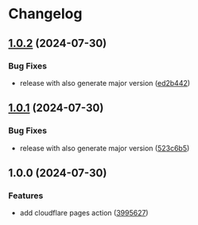 # Changelog

## [1.0.2](https://github.com/kitabisa/cloudflare-pages-action/compare/v1.0.1...v1.0.2) (2024-07-30)


### Bug Fixes

* release with also generate major version ([ed2b442](https://github.com/kitabisa/cloudflare-pages-action/commit/ed2b442862e76bf7e95ff3e13b0baeb3bb3caf54))

## [1.0.1](https://github.com/kitabisa/cloudflare-pages-action/compare/v1.0.0...v1.0.1) (2024-07-30)


### Bug Fixes

* release with also generate major version ([523c6b5](https://github.com/kitabisa/cloudflare-pages-action/commit/523c6b5f4caf9f8c8e00f1a9beb4ea911bf6f6ff))

## 1.0.0 (2024-07-30)


### Features

* add cloudflare pages action ([3995627](https://github.com/kitabisa/cloudflare-pages-action/commit/39956271e0a727b0b1b12fd2e47e50c211fa7d88))
